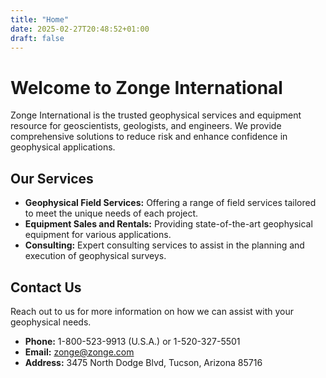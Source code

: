 ```yaml
---
title: "Home"
date: 2025-02-27T20:48:52+01:00
draft: false
---
```


# Welcome to Zonge International

Zonge International is the trusted geophysical services and equipment resource for geoscientists, geologists, and engineers. We provide comprehensive solutions to reduce risk and enhance confidence in geophysical applications.

## Our Services

- **Geophysical Field Services:** Offering a range of field services tailored to meet the unique needs of each project.
- **Equipment Sales and Rentals:** Providing state-of-the-art geophysical equipment for various applications.
- **Consulting:** Expert consulting services to assist in the planning and execution of geophysical surveys.

## Contact Us

Reach out to us for more information on how we can assist with your geophysical needs.

- **Phone:** 1-800-523-9913 (U.S.A.) or 1-520-327-5501
- **Email:** [zonge@zonge.com](mailto:zonge@zonge.com)
- **Address:** 3475 North Dodge Blvd, Tucson, Arizona 85716
